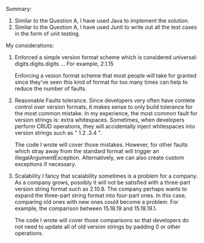 Summary:
   1. Similar to the Question A, I have used Java to implement the solution.
   2. Similar to the Question A, I have used Junit to write out all the test cases
      in the form of unit testing.

My considerations:

   1. Enforced a simple version format scheme which is considered universal: 
         digits.digits.digits ...
      For example, 2.1.15

      Enforcing a vesion format scheme that most people will take for granted since
      they've seen this kind of format for too many times can help to reduce the number of
      faults.

   2. Reasonable Faults tolerance.
      Since developers very often have comlete control
      over version formats, it makes sense to only build tolerance
      for the most common mistake.
      In my experience, the most common fault for version strings is: 
      extra whitespaces. Sometimes, when developers perform CRUD operations, 
      they will accidentally inject whitespaces into version strings such as " 1.2 .3.4 ". 

      The code I wrote will cover those mistakes. However, for other faults
      which stray away from the standard format will trigger an
      illegalArgumentException. Alternatively, we can also create custom exceptions
      if necessary.

   3. Scalability 
      I fancy that scalability sometimes is a problem for a company. 
      As a company grows, possibly it will not be satisfied with a three-part
      version string format such as 2.10.8. The company perhaps wants to expand
      the three-part string format into four-part ones. In this case, comparing
      old ones with new ones could become a problem. For example, the comparison
      between 15.18.19 and 15.18.19.1.

      The code I wrote will cover those comparisons so that developers do not need to
      update all of old version strings by padding 0 or other operations. 



   

   


